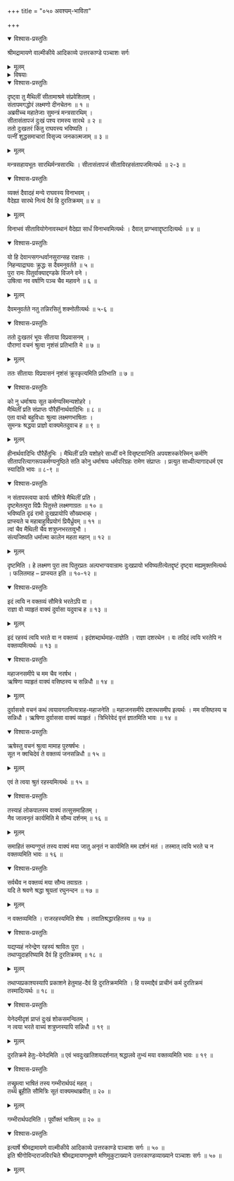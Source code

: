 +++
title = "०५० अवश्यम्-भाविता"

+++

<details open><summary>विश्वास-प्रस्तुतिः</summary>

श्रीमद्रामायणे वाल्मीकीये आदिकाव्ये उत्तरकाण्डे पञ्चाशः सर्गः
</details>

<details><summary>मूलम्</summary>

श्रीमद्रामायणे वाल्मीकीये आदिकाव्ये उत्तरकाण्डे पञ्चाशः सर्गः
</details>

<details><summary>विषयाः</summary>

सीता-विसर्जन-विषादेन  
रामं प्रति शोचन्तं सौमित्रिं प्रति सु-मन्त्रेण  
रामस्य सीताया भ्रातॄणां च विप्रयोगस्यावश्यं-भावित्वस्य  
दश-रथं प्रति दुर्वाससा पूर्वम् एवोक्तत्व-निवेदनेन परिसांत्वने  
लक्ष्मणेन तं प्रति विस्तरेण-दुर्वासो-वचनानुवदन-चोदना ॥ १ ॥
</details>

<details open><summary>विश्वास-प्रस्तुतिः</summary>

दृष्ट्वा तु मैथिलीं सीतामाश्रमे संप्रवेशिताम् ।  
संतापमगद्धोरं लक्ष्मणो दीनचेतनः ॥ १ ॥  
अब्रवीच्च महातेजाः सुमन्त्रं मन्त्रसारथिम् ।  
सीतासंतापजं दुःखं पश्य रामस्य सारथे ॥ २ ॥  
ततो दुःखतरं किंतु राघवस्य भविष्यति ।  
पत्नीं शुद्धसमाचारां विसृज्य जनकात्मजाम् ॥ ३ ॥
</details>

<details><summary>मूलम्</summary>

दृष्ट्वा तु मैथिलीं सीतामाश्रमे संप्रवेशिताम् ।  
संतापमगद्धोरं लक्ष्मणो दीनचेतनः ॥ १ ॥  
अब्रवीच्च महातेजाः सुमन्त्रं मन्त्रसारथिम् ।  
सीतासंतापजं दुःखं पश्य रामस्य सारथे ॥ २ ॥  
ततो दुःखतरं किंतु राघवस्य भविष्यति ।  
पत्नीं शुद्धसमाचारां विसृज्य जनकात्मजाम् ॥ ३ ॥
</details>

मन्त्रसहायभूतः सारथिर्मन्त्रसारथिः । सीतासंतापजं सीताविरहसंतापजमित्यर्थः ॥ २-३ ॥

<details open><summary>विश्वास-प्रस्तुतिः</summary>

व्यक्तं दैवादहं मन्ये राघवस्य विनाभवम् ।  
वैदेह्या सारथे नित्यं दैवं हि दुरतिक्रमम् ॥ ४ ॥
</details>

<details><summary>मूलम्</summary>

व्यक्तं दैवादहं मन्ये राघवस्य विनाभवम् ।  
वैदेह्या सारथे नित्यं दैवं हि दुरतिक्रमम् ॥ ४ ॥
</details>

विनाभवं सीतावियोगेनावस्थानं वैदेह्या सार्धं विनाभवमित्यर्थः । दैवात् प्राग्भवाद्दृष्टादित्यर्थः ॥ ४ ॥

<details open><summary>विश्वास-प्रस्तुतिः</summary>

यो हि देवान्त्सगन्धर्वानसुरान्सह राक्षसः ।  
निहन्याद्राघवः क्रुद्धः स दैवमनुवर्तते ॥ ५ ॥  
पुरा रामः पितुर्वाक्याद्दण्डके विजने वने ।  
उषित्वा नव वर्षाणि पञ्च चैव महावने ॥ ६ ॥
</details>

<details><summary>मूलम्</summary>

यो हि देवान्त्सगन्धर्वानसुरान्सह राक्षसः ।  
निहन्याद्राघवः क्रुद्धः स दैवमनुवर्तते ॥ ५ ॥  
पुरा रामः पितुर्वाक्याद्दण्डके विजने वने ।  
उषित्वा नव वर्षाणि पञ्च चैव महावने ॥ ६ ॥
</details>

दैवमनुवर्तते नतु तन्निरसितुं शक्नोतीत्यर्थः ॥ ५-६ ॥

<details open><summary>विश्वास-प्रस्तुतिः</summary>

ततो दुःखतरं भूयः सीताया विप्रवासनम् ।  
पौराणां वचनं श्रुत्वा नृशंसं प्रतिभाति मे ॥ ७ ॥
</details>

<details><summary>मूलम्</summary>

ततो दुःखतरं भूयः सीताया विप्रवासनम् ।  
पौराणां वचनं श्रुत्वा नृशंसं प्रतिभाति मे ॥ ७ ॥
</details>

ततः सीतायाः विप्रवासनं नृशंसं क्रूरकृत्यमिति प्रतिभाति ॥ ७ ॥

<details open><summary>विश्वास-प्रस्तुतिः</summary>

को नु धर्माश्रयः सूत कर्मण्यस्मिन्यशोहरे ।  
मैथिलीं प्रति संप्राप्तः पौरैर्हीनार्थवादिभिः ॥ ८ ॥  
एता वाचो बहुविधाः श्रुत्वा लक्ष्मणभाषिताः ।  
सुमन्त्रः श्रद्धया प्राज्ञो वाक्यमेतदुवाच ह ॥ ९ ॥
</details>

<details><summary>मूलम्</summary>

को नु धर्माश्रयः सूत कर्मण्यस्मिन्यशोहरे ।  
मैथिलीं प्रति संप्राप्तः पौरैर्हीनार्थवादिभिः ॥ ८ ॥  
एता वाचो बहुविधाः श्रुत्वा लक्ष्मणभाषिताः ।  
सुमन्त्रः श्रद्धया प्राज्ञो वाक्यमेतदुवाच ह ॥ ९ ॥
</details>

हीनार्थवादिभिः पौरैर्हेतुभिः । मैथिलीं प्रति यशोहरे साध्वीं वने विसृष्टवानिति अपयशस्करेस्मिन् कर्मणि सीतापरित्यागरूपकर्मण्यनुष्ठिते सति कोनु धर्माश्रयः धर्मपरिग्रहः रामेण संप्राप्तः । प्रत्युत साध्वीत्यागादधर्म एव स्यादिति भावः ॥ ८-९ ॥

<details open><summary>विश्वास-प्रस्तुतिः</summary>

न संतापस्त्वया कार्यः सौमित्रे मैथिलीं प्रति ।  
दृष्टमेतत्पुरा विप्रैः पितुस्ते लक्ष्मणाग्रतः ॥ १० ॥  
भविष्यति दृढं रामो दुःखप्रायोपि सौख्यभाक् ।  
प्राप्स्यते च महाबाहुर्विप्रयोगं प्रियैर्ध्रुवम् ॥ ११ ॥  
त्वां चैव मैथिली चैव शत्रुघ्नभरतावुभौ ।  
संत्यजिष्यति धर्मात्मा कालेन महता महान् ॥ १२ ॥
</details>

<details><summary>मूलम्</summary>

न संतापस्त्वया कार्यः सौमित्रे मैथिलीं प्रति ।  
दृष्टमेतत्पुरा विप्रैः पितुस्ते लक्ष्मणाग्रतः ॥ १० ॥  
भविष्यति दृढं रामो दुःखप्रायोपि सौख्यभाक् ।  
प्राप्स्यते च महाबाहुर्विप्रयोगं प्रियैर्ध्रुवम् ॥ ११ ॥  
त्वां चैव मैथिली चैव शत्रुघ्नभरतावुभौ ।  
संत्यजिष्यति धर्मात्मा कालेन महता महान् ॥ १२ ॥
</details>

दृष्टमिति । हे लक्ष्मण पुरा तव पितुरप्रतः अल्पभाग्यवान्रामः दुःखप्रायो भविष्यतीत्येतद्दृष्टं दृष्ट्वा मह्यमुक्तमित्यर्थः । फलितमाह – प्राप्स्यत इति ॥ १०-१२ ॥

<details open><summary>विश्वास-प्रस्तुतिः</summary>

इदं त्वयि न वक्तव्यं सौमित्रे भरतेऽपि वा ।  
राज्ञा वो व्याहृतं वाक्यं दुर्वासा यदुवाच ह ॥ १३ ॥
</details>

<details><summary>मूलम्</summary>

इदं त्वयि न वक्तव्यं सौमित्रे भरतेऽपि वा ।  
राज्ञा वो व्याहृतं वाक्यं दुर्वासा यदुवाच ह ॥ १३ ॥
</details>

इदं रहस्यं त्वयि भरते वा न वक्तव्यं । इदंशब्दार्थमाह-राज्ञेति । राज्ञा दशरथेन । वः तदिदं त्वयि भरतेपि न वक्तव्यमित्यर्थः ॥ १३ ॥

<details open><summary>विश्वास-प्रस्तुतिः</summary>

महाजनसमीपे च मम चैव नरर्षभ ।  
ऋषिणा व्याहृतं वाक्यं वसिष्ठस्य च सन्निधौ ॥ १४ ॥
</details>

<details><summary>मूलम्</summary>

महाजनसमीपे च मम चैव नरर्षभ ।  
ऋषिणा व्याहृतं वाक्यं वसिष्ठस्य च सन्निधौ ॥ १४ ॥
</details>

दुर्वाससो वचनं कथं त्वयावगतमित्यत्राह-महाजनेति ॥ महाजनसमीपे दशरथसमीप इत्यर्थः । मम वसिष्ठस्य च सन्निधौ । ऋषिणा दुर्वाससा वाक्यं व्याहृतं । त्रिभिरेवेदं वृत्तं ज्ञातमिति भावः ॥ १४ ॥

<details open><summary>विश्वास-प्रस्तुतिः</summary>

ऋषेस्तु वचनं श्रुत्वा मामाह पुरुषर्षभः ।  
सूत न क्वचिदेवं ते वक्तव्यं जनसन्निधौ ॥ १५ ॥
</details>

<details><summary>मूलम्</summary>

ऋषेस्तु वचनं श्रुत्वा मामाह पुरुषर्षभः ।  
सूत न क्वचिदेवं ते वक्तव्यं जनसन्निधौ ॥ १५ ॥
</details>

एवं ते त्वया श्रुतं रहस्यमित्यर्थः ॥ १५ ॥

<details open><summary>विश्वास-प्रस्तुतिः</summary>

तस्याहं लोकपालस्य वाक्यं तत्सुसमाहितम् ।  
नैव जात्वनृतं कार्यमिति मे सौम्य दर्शनम् ॥ १६ ॥
</details>

<details><summary>मूलम्</summary>

तस्याहं लोकपालस्य वाक्यं तत्सुसमाहितम् ।  
नैव जात्वनृतं कार्यमिति मे सौम्य दर्शनम् ॥ १६ ॥
</details>

समाहितं सम्यग्गुप्तं तस्य वाक्यं मया जातु अनृतं न कार्यमिति मम दर्शनं मतं । तस्मात् त्वयि भरते च न वक्तव्यमिति भावः ॥ १६ ॥

<details open><summary>विश्वास-प्रस्तुतिः</summary>

सर्वथैव न वक्तव्यं मया सौम्य तवाग्रतः ।  
यदि ते श्रवणे श्रद्धा श्रूयतां रघुनन्दन ॥ १७ ॥
</details>

<details><summary>मूलम्</summary>

सर्वथैव न वक्तव्यं मया सौम्य तवाग्रतः ।  
यदि ते श्रवणे श्रद्धा श्रूयतां रघुनन्दन ॥ १७ ॥
</details>

न वक्तव्यमिति । राजरहस्यमिति शेषः । तवातिश्रद्धारहितस्य ॥ १७ ॥

<details open><summary>विश्वास-प्रस्तुतिः</summary>

यद्यप्यहं नरेन्द्रेण रहस्यं श्रावितः पुरा ।  
तथाप्युदाहरिष्यामि दैवं हि दुरतिक्रमम् ॥ १८ ॥
</details>

<details><summary>मूलम्</summary>

यद्यप्यहं नरेन्द्रेण रहस्यं श्रावितः पुरा ।  
तथाप्युदाहरिष्यामि दैवं हि दुरतिक्रमम् ॥ १८ ॥
</details>

तथाप्यप्रकाश्यस्यापि प्रकाशने हेतुमाह-दैवं हि दुरतिक्रममिति । हि यस्माद्दैवं प्राचीनं कर्म दुरतिक्रमं तस्मादित्यर्थः ॥ १८ ॥

<details open><summary>विश्वास-प्रस्तुतिः</summary>

येनेदमीदृशं प्राप्तं दुःखं शोकसमन्वितम् ।  
न त्वया भरते वाच्यं शत्रुघ्नस्यापि सन्निधौ ॥ १९ ॥
</details>

<details><summary>मूलम्</summary>

येनेदमीदृशं प्राप्तं दुःखं शोकसमन्वितम् ।  
न त्वया भरते वाच्यं शत्रुघ्नस्यापि सन्निधौ ॥ १९ ॥
</details>

दुरतिक्रमे हेतुः-येनेदमिति ॥ एवं भवदुःखातिशयदर्शनात् श्रद्धालवे तुभ्यं मया वक्तव्यमिति भावः ॥ १९ ॥

<details open><summary>विश्वास-प्रस्तुतिः</summary>

तच्छ्रुत्वा भाषितं तस्य गम्भीरार्थपदं महत् ।  
तथ्यं ब्रूहीति सौमित्रिः सूतं वाक्यमथाब्रवीत् ॥ २० ॥
</details>

<details><summary>मूलम्</summary>

तच्छ्रुत्वा भाषितं तस्य गम्भीरार्थपदं महत् ।  
तथ्यं ब्रूहीति सौमित्रिः सूतं वाक्यमथाब्रवीत् ॥ २० ॥
</details>

गम्भीरार्थपदमिति । पूर्वोक्तं भाषितम् ॥ २० ॥

<details open><summary>विश्वास-प्रस्तुतिः</summary>

इत्यार्षे श्रीमद्रामायणे वाल्मीकीये आदिकाव्ये उत्तरकाण्डे पञ्चाशः सर्गः ॥ ५० ॥  
इति श्रीगोविन्दराजविरचिते श्रीमद्रामायणभूषणे मणिमुकुटाख्याने उत्तरकाण्डव्याख्याने पञ्चाशः सर्गः ॥ ५० ॥
</details>

<details><summary>मूलम्</summary>

इत्यार्षे श्रीमद्रामायणे वाल्मीकीये आदिकाव्ये उत्तरकाण्डे पञ्चाशः सर्गः ॥ ५० ॥  
इति श्रीगोविन्दराजविरचिते श्रीमद्रामायणभूषणे मणिमुकुटाख्याने उत्तरकाण्डव्याख्याने पञ्चाशः सर्गः ॥ ५० ॥
</details>

